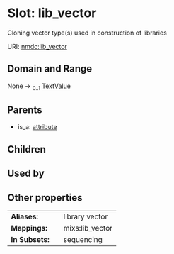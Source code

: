 
# Slot: lib_vector


Cloning vector type(s) used in construction of libraries

URI: [nmdc:lib_vector](https://microbiomedata/meta/lib_vector)


## Domain and Range

None &#8594;  <sub>0..1</sub> [TextValue](TextValue.md)

## Parents

 *  is_a: [attribute](attribute.md)

## Children


## Used by


## Other properties

|  |  |  |
| --- | --- | --- |
| **Aliases:** | | library vector |
| **Mappings:** | | mixs:lib_vector |
| **In Subsets:** | | sequencing |

